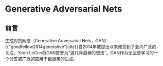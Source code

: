 # Generative Adversarial Nets

## 前言

生成对抗网络（Generative Adversarial Nets，GAN）{{"goodfellow2014generative"|cite}}自2014年被提出以来便受到了业内广泛的关注，Yann LeCun将GAN赞誉为”这几年最棒的想法“。GAN作为无监督学习的一个分支被广泛的应用于数据集的生成。